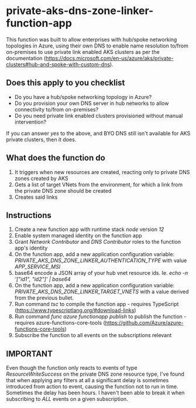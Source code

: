 # private-aks-dns-zone-linker-function-app

This function was built to allow enterprises with hub/spoke networking topologies in Azure, using their own DNS to enable name resolution to/from on-premises to use private link enabled AKS clusters as per the documentation (https://docs.microsoft.com/en-us/azure/aks/private-clusters#hub-and-spoke-with-custom-dns).

## Does this apply to you checklist

- Do you have a hub/spoke networking topology in Azure?
- Do you provision your own DNS server in hub networks to allow connectivity to/from on-premises?
- Do you need private link enabled clusters provisioned without manual intervention?

If you can answer *yes* to the above, and BYO DNS still isn't available for AKS private clusters, then it does.

## What does the function do

1. It triggers when new resources are created, reacting only to private DNS zones created by AKS
1. Gets a list of target VNets from the environment, for which a link from the private DNS zone should be created
1. Creates said links

## Instructions

1. Create a new function app with runtime stack *node* version *12*
1. Enable system managed identity on the function app
1. Grant *Network Contributor* and *DNS Contributor* roles to the function app's identity
1. On the function app, add a new application configuration variable: *PRIVATE_AKS_DNS_ZONE_LINKER_AUTHENTICATION_TYPE* with value *APP_SERVICE_MSI*
1. base64 encode a JSON array of your hub vnet resource ids. Ie. *echo -n '["id1", "id2"]' | base64*
1. On the function app, add a new application configuration variable: *PRIVATE_AKS_DNS_ZONE_LINKER_TARGET_VNETS* with a value derived from the previous bullet.
1. Run command *tsc* to compile the function app - requires TypeScript (https://www.typescriptlang.org/#download-links)
1. Run command *func azure functionapp publish <your-app-name>* to publish the function - requires azure-functions-core-tools (https://github.com/Azure/azure-functions-core-tools)
1. Subscribe the function to all events on the subscriptions relevant

## IMPORTANT

Even though the function only reacts to events of type *ResourceWriteSuccess* on the private DNS zone resource type, I've found that when applying any filters at all a significant delay is sometimes introduced from action to event, causing the function not to run in time. Sometimes the delay has been hours.
I haven't been able to break it when subscribing to *ALL* events on a given subscription.
